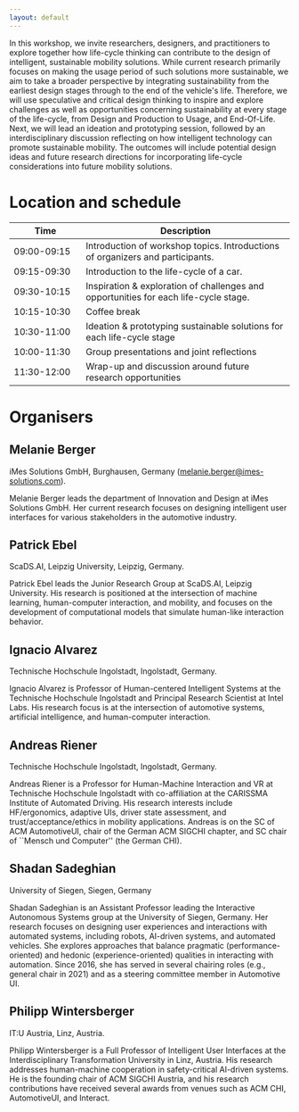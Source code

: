 ```yaml
---
layout: default
---
```


In this workshop, we invite researchers, designers, and practitioners to explore together how life-cycle thinking can contribute to the design of intelligent, sustainable mobility solutions. While current research primarily focuses on making the usage period of such solutions more sustainable, we aim to take a broader perspective by integrating sustainability from the earliest design stages through to the end of the vehicle's life. Therefore, we will use speculative and critical design thinking to inspire and explore challenges as well as opportunities concerning sustainability at every stage of the life-cycle, from Design and Production to Usage, and End-Of-Life. Next, we will lead an ideation and prototyping session, followed by an interdisciplinary discussion reflecting on how intelligent technology can promote sustainable mobility. The outcomes will include potential design ideas and future research directions for incorporating life-cycle considerations into future mobility solutions. 
 

# Location and schedule

 Time | Description                                                                                                                 
--------------------|--------------------------------------------------------------------------------------------------------------------------------------
 09:00-09:15<img width=70/>        | Introduction of workshop topics. Introductions of organizers and participants. 
09:15-09:30       | Introduction to the life-cycle of a car.                                                                  
 09:30-10:15       | Inspiration & exploration of challenges and opportunities for each life-cycle stage.                                                   
10:15-10:30       |  Coffee break                                                                 
10:30-11:00       | Ideation & prototyping sustainable solutions for each life-cycle stage                                              
10:00-11:30        | Group presentations and joint reflections                                              
11:30-12:00       | Wrap-up and discussion around future research opportunities

# Organisers
## Melanie Berger

 
iMes Solutions GmbH, Burghausen, Germany ([melanie.berger@imes-solutions.com](mailto:melanie.berger@imes-solutions.com)).

Melanie Berger leads the department of Innovation and Design at iMes Solutions GmbH. Her current research focuses on designing intelligent user interfaces for various stakeholders in the automotive industry.

## Patrick Ebel

 
ScaDS.AI, Leipzig University, Leipzig, Germany.

Patrick Ebel leads the Junior Research Group at ScaDS.AI, Leipzig University. His research is positioned at the intersection of machine learning, human-computer interaction, and mobility, and focuses on the development of computational models that simulate human-like interaction behavior.

## Ignacio Alvarez

Technische Hochschule Ingolstadt, Ingolstadt, Germany.

Ignacio Alvarez is Professor of Human-centered Intelligent Systems at the Technische Hochschule Ingolstadt and Principal Research Scientist at Intel Labs. His research focus is at the intersection of automotive systems, artificial intelligence, and human-computer interaction.  

## Andreas Riener
 
Technische Hochschule Ingolstadt, Ingolstadt, Germany.

Andreas Riener is a Professor for Human-Machine Interaction and VR at Technische Hochschule Ingolstadt with co-affiliation at the CARISSMA Institute of Automated Driving. His research interests include HF/ergonomics, adaptive UIs, driver state assessment, and trust/acceptance/ethics in mobility applications. Andreas is on the SC of ACM AutomotiveUI, chair of the German ACM SIGCHI chapter, and SC chair of ``Mensch und Computer'' (the German CHI).

## Shadan Sadeghian

 
University of Siegen, Siegen, Germany

Shadan Sadeghian is an Assistant Professor leading the Interactive Autonomous Systems group at the University of Siegen, Germany. Her research focuses on designing user experiences and interactions with automated systems, including robots, AI-driven systems, and automated vehicles. She explores approaches that balance pragmatic (performance-oriented) and hedonic (experience-oriented) qualities in interacting with automation. Since 2016, she has served in several chairing roles (e.g., general chair in 2021) and as a steering committee member in Automotive UI. 

## Philipp Wintersberger

 

IT:U Austria, Linz, Austria.

Philipp Wintersberger is a Full Professor of Intelligent User Interfaces at the Interdisciplinary Transformation University in Linz, Austria. His research addresses human-machine cooperation in safety-critical AI-driven systems. He is the founding chair of ACM SIGCHI Austria, and his research contributions have received several awards from venues such as ACM CHI, AutomotiveUI, and Interact.



 
